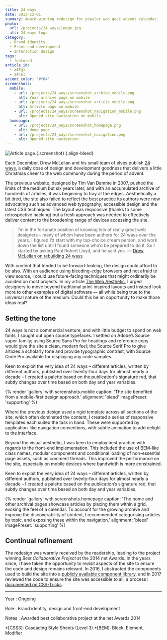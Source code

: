 ```yaml
---
title: 24 ways
date: 2013-12-01
summary: Award-winning redesign for popular web geek advent calendar.
photo:
  url: /projects/24_ways/image.jpg
  alt: 24 ways logo
category:
  - Brand identity
  - Front-end development
  - Interaction design
tags:
  - featured
article_id:
  - a4Tg1
  - a4sE1
accent_color: '#f04'
screenshots:
  mobile:
    - url: /projects/24_ways/screenshot_archive_mobile.png
      alt: Year archive page on mobile
    - url: /projects/24_ways/screenshot_article_mobile.png
      alt: Article page on mobile
    - url: /projects/24_ways/screenshot_navigation_mobile.png
      alt: Opened site navigation on mobile
  homepage:
    - url: /projects/24_ways/screenshot_homepage.png
      alt: Home page
    - url: /projects/24_ways/screenshot_navigation.png
      alt: Opened site navigation
---
```

![Article page.](screenshot_article.png){.screenshot}
{.align-bleed}

Each December, Drew McLellan and his small team of elves publish [24 ways][1], a daily dose of design and development goodness that delivers a little Christmas cheer to the web community during the period of advent.

The previous website, designed by Tim Van Damme in 2007, pushed the limits of the medium but six years later, and with an accumulated archive of hundreds of articles, it was beginning to fray at the edges. Aesthetically a bit tired, the site also failed to reflect the best practice its authors were now advocating such as advanced web typography, accessible design and the latest CSS techniques. The layout was responsive (thanks to some retrospective hacking) but a fresh approach was needed to effectively deliver content to the broadening range of devices accessing the site.

> I’m in the fortunate position of knowing lots of really great web designers – many of whom have been authors for 24 ways over the years. I figured I’d start with my top-choice dream person, and work down the list until I found someone who’d be prepared to do it. So I started by asking Paul Robert Lloyd, and he said yes.
> — [Drew McLellan on rebuilding 24 ways](https://allinthehead.com/retro/366/rebuilding-24-ways)

With content that tended to be forward-looking, the design could afford to be also. With an audience using bleeding-edge browsers and not afraid to view source, I could use future-facing techniques that might ordinarily be avoided on most projects. In my article [The Web Aesthetic][2], I urged designers to move beyond traditional print-inspired layouts and instead look more to other examples of digital software — all while being true to the universal nature of the medium. Could this be an opportunity to make those ideas real?

## Setting the tone

24 ways is not a commercial venture, and with little budget to spend on web fonts, I sought out open source typefaces. I settled on Adobe’s Source super-family; using Source Sans Pro for headings and reference copy would give the site a clean, modern feel; the Source Serif Pro to give articles a scholarly tone and provide typographic contrast, with Source Code Pro available for displaying any code samples.

Keen to exploit the very idea of 24 ways – different articles, written by different authors, published over twenty-four days for almost nearly a decade – I created a palette based on the publication's signature red, that subtly changes over time based on both day and year variables.

{% render 'gallery' with screenshots.mobile
  caption: 'The site benefited from a mobile-first design approach.'
  alignment: 'bleed'
  imagePreset: 'supporting'
%}

Where the previous design used a rigid template across all sections of the site, which often dominated the content, I created a series of responsive templates each suited the task in hand. These were supported by application-like navigation conventions, with subtle animation to add delight to the interface.

Beyond the visual aesthetic, I was keen to employ best practice with regards to the front-end implementation. This included the use of BEM-like class names, modular components and conditional loading of non-essential page assets, such as comment threads. This improved the performance on the site, especially on mobile devices where bandwidth is more constrained.

Keen to exploit the very idea of 24 ways – different articles, written by different authors, published over twenty-four days for almost nearly a decade – I created a palette based on the publication’s signature red, that subtly changes over time based on both day and year variables.

{% render 'gallery' with screenshots.homepage
  caption: 'The home and other archival pages showcase articles by placing them within a grid, evoking the feel of a calendar. To account for the growing archive and improve the discoverability of content, I recommended categorising articles by topic, and exposing these within the navigation.'
  alignment: 'bleed'
  imagePreset: 'supporting'
%}

## Continual refinement

The redesign was warmly received by the readership, leading to the project winning *Best Collaborative Project* at the 2014 net Awards. In the years since, I have taken the opportunity to revisit aspects of the site to ensure the code and design remains relevant. In 2016, I abstracted the components used to build the site into a [publicly available component library][3], and in 2017 reviewed the code to ensure the site was accessible to all, a process I [documented on CSS-Tricks][4].

---

Year
: Ongoing

Role
: Brand identity, design and front-end development

Notes
: Awarded best collaborative project at the net Awards 2014

[1]: https://24ways.org
[2]: https://alistapart.com/article/the-web-aesthetic
[3]: https://bits.24ways.org
[4]: https://css-tricks.com/improving-accessibility-24-ways/

*[CSS3]: Cascading Style Sheets (Level 3)
*[BEM]: Block, Element, Modifier
